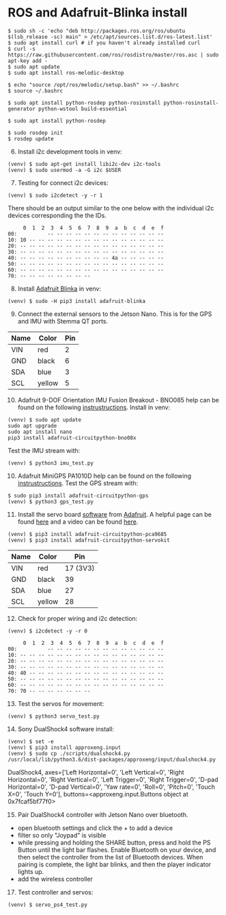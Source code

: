 # ROS and Adafruit-Blinka install

```
$ sudo sh -c 'echo "deb http://packages.ros.org/ros/ubuntu $(lsb_release -sc) main" > /etc/apt/sources.list.d/ros-latest.list'
$ sudo apt install curl # if you haven't already installed curl
$ curl -s https://raw.githubusercontent.com/ros/rosdistro/master/ros.asc | sudo apt-key add -
$ sudo apt update
$ sudo apt install ros-melodic-desktop

$ echo "source /opt/ros/melodic/setup.bash" >> ~/.bashrc
$ source ~/.bashrc

$ sudo apt install python-rosdep python-rosinstall python-rosinstall-generator python-wstool build-essential

$ sudo apt install python-rosdep

$ sudo rosdep init
$ rosdep update
```


6. Install i2c development tools in venv:
```
(venv) $ sudo apt-get install libi2c-dev i2c-tools
(venv) $ sudo usermod -a -G i2c $USER
```

7. Testing for connect i2c devices:
```
(venv) $ sudo i2cdetect -y -r 1
```
There should be an output similar to the one below with the individual i2c devices corresponding the the IDs.
```
     0  1  2  3  4  5  6  7  8  9  a  b  c  d  e  f
00:          -- -- -- -- -- -- -- -- -- -- -- -- -- 
10: 10 -- -- -- -- -- -- -- -- -- -- -- -- -- -- -- 
20: -- -- -- -- -- -- -- -- -- -- -- -- -- -- -- -- 
30: -- -- -- -- -- -- -- -- -- -- -- -- -- -- -- -- 
40: -- -- -- -- -- -- -- -- -- -- 4a -- -- -- -- -- 
50: -- -- -- -- -- -- -- -- -- -- -- -- -- -- -- -- 
60: -- -- -- -- -- -- -- -- -- -- -- -- -- -- -- -- 
70: -- -- -- -- -- -- -- --                         
```

8. Install [Adafruit Blinka](https://pypi.org/project/Adafruit-Blinka/) in venv:
```
(venv) $ sudo -H pip3 install adafruit-blinka
```

9. Connect the external sensors to the Jetson Nano. This is for the GPS and IMU with Stemma QT ports.
 
| Name | Color | Pin |
| --- | --- | --- |
| VIN | red | 2 |
| GND | black | 6 |
| SDA | blue | 3 |
| SCL | yellow | 5 |


10. Adafruit 9-DOF Orientation IMU Fusion Breakout - BNO085 help can be found on the following [instrustructions](https://github.com/adafruit/Adafruit_CircuitPython_BNO08x). Install in venv:
```
(venv) $ sudo apt update
sudo apt upgrade
sudo apt install nano
pip3 install adafruit-circuitpython-bno08x
```
Test the IMU stream with:
```
(venv) $ python3 imu_test.py
```

10. Adafruit MiniGPS PA1010D help can be found on the following [instrustructions](https://learn.adafruit.com/adafruit-mini-gps-pa1010d-module/circuitpython-python-i2c-usage).
Test the GPS stream with:
```
$ sudo pip3 install adafruit-circuitpython-gps
(venv) $ python3 gps_test.py
```

11. Install the servo board [software](https://docs.circuitpython.org/projects/servokit/en/latest/) from [Adafruit](https://learn.adafruit.com/16-channel-pwm-servo-driver?view=all&gclid=Cj0KCQjwlPWgBhDHARIsAH2xdNchkmeukeVPBQ1IYITSDNilWz4_tKLZpCee6GZLfH17hK6oDafZ5_0aAszsEALw_wcB#python-circuitpython). A helpful page can be found [here](https://jetsonhacks.com/2019/07/22/jetson-nano-using-i2c/) and a video can be found [here](https://www.youtube.com/watch?v=RnGUTny1hG8).
```
(venv) $ pip3 install adafruit-circuitpython-pca9685
(venv) $ pip3 install adafruit-circuitpython-servokit
```
| Name | Color | Pin |
| --- | --- | --- |
| VIN | red | 17 (3V3) |
| GND | black | 39 |
| SDA | blue | 27 |
| SCL | yellow | 28 |

12. Check for proper wiring and i2c detection:
```
(venv) $ i2cdetect -y -r 0

     0  1  2  3  4  5  6  7  8  9  a  b  c  d  e  f
00:          -- -- -- -- -- -- -- -- -- -- -- -- -- 
10: -- -- -- -- -- -- -- -- -- -- -- -- -- -- -- -- 
20: -- -- -- -- -- -- -- -- -- -- -- -- -- -- -- -- 
30: -- -- -- -- -- -- -- -- -- -- -- -- -- -- -- -- 
40: 40 -- -- -- -- -- -- -- -- -- -- -- -- -- -- -- 
50: -- -- -- -- -- -- -- -- -- -- -- -- -- -- -- -- 
60: -- -- -- -- -- -- -- -- -- -- -- -- -- -- -- -- 
70: 70 -- -- -- -- -- -- --                         
```

13. Test the servos for movement:

```
(venv) $ python3 servo_test.py
```


14. Sony DualShock4 software install:
```
(venv) $ set -e
(venv) $ pip3 install approxeng.input
(venv) $ sudo cp ./scripts/dualshock4.py /usr/local/lib/python3.6/dist-packages/approxeng/input/dualshock4.py
```
DualShock4, axes=['Left Horizontal=0', 'Left Vertical=0', 'Right Horizontal=0', 'Right Vertical=0', 'Left Trigger=0', 'Right Trigger=0', 'D-pad Horizontal=0', 'D-pad Vertical=0', 'Yaw rate=0', 'Roll=0', 'Pitch=0', 'Touch X=0', 'Touch Y=0'], buttons=<approxeng.input.Buttons object at 0x7fcaf5bf77f0>


15. Pair DualShock4 controller with Jetson Nano over bluetooth.
- open bluetooth settings and click the + to add a device
- filter so only "Joypad" is visible
- while pressing and holding the SHARE button, press and hold the PS Button until the light bar flashes. Enable Bluetooth on your device, and then select the controller from the list of Bluetooth devices. When pairing is complete, the light bar blinks, and then the player indicator lights up.
- add the wireless controller

17. Test controller and servos:
```
(venv) $ servo_ps4_test.py
```
